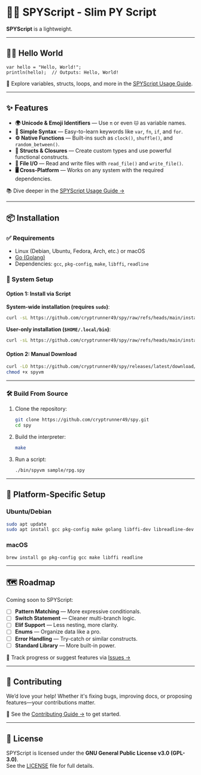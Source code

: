 # 🕵️‍♂️ SPYScript - Slim PY Script

**SPYScript** is a lightweight.

---

## 👩‍💻 Hello World

```spy
var hello = "Hello, World!";
println(hello);  // Outputs: Hello, World!
```

📖 Explore variables, structs, loops, and more in the [SPYScript Usage Guide](SPYSCRIPT_USAGE.md).

---

## ✨ Features

- **🌍 Unicode & Emoji Identifiers** — Use `π` or even `🐱` as variable names.
- **🧠 Simple Syntax** — Easy-to-learn keywords like `var`, `fn`, `if`, and `for`.
- **⚙️ Native Functions** — Built-ins such as `clock()`, `shuffle()`, and `random_between()`.
- **🧱 Structs & Closures** — Create custom types and use powerful functional constructs.
- **📁 File I/O** — Read and write files with `read_file()` and `write_file()`.
- **🖥 Cross-Platform** — Works on any system with the required dependencies.

📚 Dive deeper in the [SPYScript Usage Guide →](SPYSCRIPT_USAGE.md)

---

## 📦 Installation

### ✅ Requirements

- Linux (Debian, Ubuntu, Fedora, Arch, etc.) or macOS
- [Go (Golang)](https://golang.org)
- Dependencies: `gcc`, `pkg-config`, `make`, `libffi`, `readline`

### 🧰 System Setup

#### Option 1: Install via Script

**System-wide installation (requires `sudo`)**:

```bash
curl -sL https://github.com/cryptrunner49/spy/raw/refs/heads/main/install.sh | bash -s -- install --system
```

**User-only installation (`$HOME/.local/bin`)**:

```bash
curl -sL https://github.com/cryptrunner49/spy/raw/refs/heads/main/install.sh | bash -s -- install --user
```

#### Option 2: Manual Download

```bash
curl -LO https://github.com/cryptrunner49/spy/releases/latest/download/spyvm
chmod +x spyvm
```

---

### 🛠 Build From Source

1. Clone the repository:

   ```bash
   git clone https://github.com/cryptrunner49/spy.git
   cd spy
   ```

2. Build the interpreter:

   ```bash
   make
   ```

3. Run a script:

   ```bash
   ./bin/spyvm sample/rpg.spy
   ```

---

## 🧪 Platform-Specific Setup

### Ubuntu/Debian

```bash
sudo apt update
sudo apt install gcc pkg-config make golang libffi-dev libreadline-dev
```

### macOS

```bash
brew install go pkg-config gcc make libffi readline
```

---

## 🗺 Roadmap

Coming soon to SPYScript:

- [ ] **Pattern Matching** — More expressive conditionals.
- [ ] **Switch Statement** — Cleaner multi-branch logic.
- [ ] **Elif Support** — Less nesting, more clarity.
- [ ] **Enums** — Organize data like a pro.
- [ ] **Error Handling** — Try-catch or similar constructs.
- [ ] **Standard Library** — More built-in power.

🎯 Track progress or suggest features via [Issues →](https://github.com/cryptrunner49/spy/issues)

---

## 🤝 Contributing

We’d love your help! Whether it's fixing bugs, improving docs, or proposing features—your contributions matter.

📘 See the [Contributing Guide →](CONTRIBUTING.md) to get started.

---

## 📄 License

SPYScript is licensed under the **GNU General Public License v3.0 (GPL-3.0)**.  
See the [LICENSE](LICENSE) file for full details.
